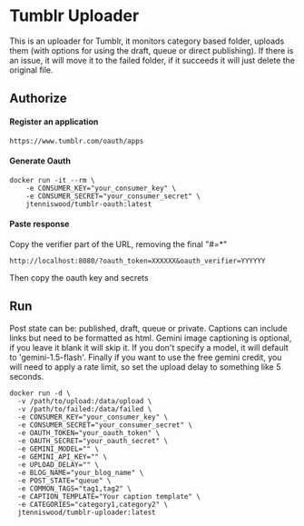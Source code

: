 # Tumblr Uploader
This is an uploader for Tumblr, it monitors category based folder, uploads them (with options for using the draft, queue or direct publishing). If there is an issue, it will move it to the failed folder, if it succeeds it will just delete the original file.


## Authorize

#### Register an application
`https://www.tumblr.com/oauth/apps`

#### Generate Oauth
```
docker run -it --rm \
    -e CONSUMER_KEY="your_consumer_key" \
    -e CONSUMER_SECRET="your_consumer_secret" \
    jtenniswood/tumblr-oauth:latest
```

#### Paste response
Copy the verifier part of the URL, removing the final "#=*"

`http://localhost:8080/?oauth_token=XXXXXX&oauth_verifier=YYYYYY`

Then copy the oauth key and secrets


## Run

Post state can be: published, draft, queue or private.
Captions can include links but need to be formatted as html.
Gemini image captioning is optional, if you leave it blank it will skip it.
If you don't specify a model, it will default to 'gemini-1.5-flash'.
Finally if you want to use the free gemini credit, you will need to apply a rate limit, so set the upload delay to something like 5 seconds.

```
docker run -d \
  -v /path/to/upload:/data/upload \
  -v /path/to/failed:/data/failed \
  -e CONSUMER_KEY="your_consumer_key" \
  -e CONSUMER_SECRET="your_consumer_secret" \
  -e OAUTH_TOKEN="your_oauth_token" \
  -e OAUTH_SECRET="your_oauth_secret" \
  -e GEMINI_MODEL="" \
  -e GEMINI_API_KEY="" \
  -e UPLOAD_DELAY="" \
  -e BLOG_NAME="your_blog_name" \
  -e POST_STATE="queue" \
  -e COMMON_TAGS="tag1,tag2" \
  -e CAPTION_TEMPLATE="Your caption template" \
  -e CATEGORIES="category1,category2" \
  jtenniswood/tumblr-uploader:latest
```

